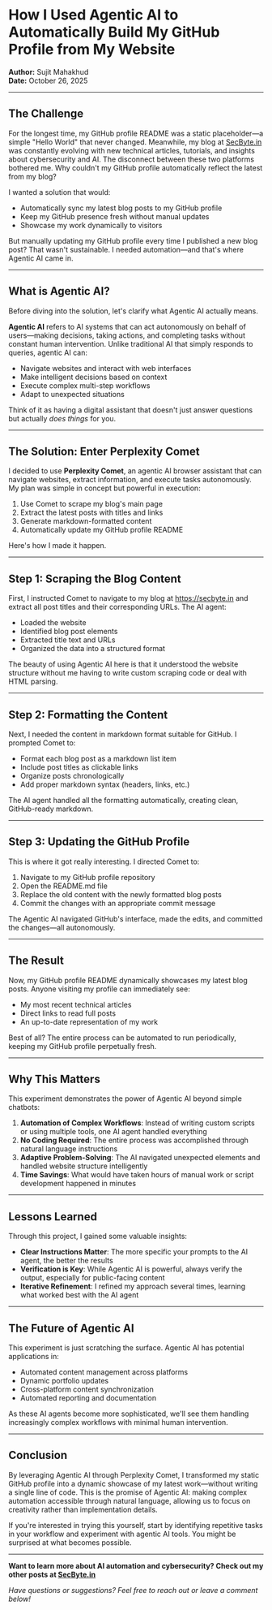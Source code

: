 # How I Used Agentic AI to Automatically Build My GitHub Profile from My Website

**Author:** Sujit Mahakhud  
**Date:** October 26, 2025

---

## The Challenge

For the longest time, my GitHub profile README was a static placeholder—a simple "Hello World" that never changed. Meanwhile, my blog at [SecByte.in](https://secbyte.in) was constantly evolving with new technical articles, tutorials, and insights about cybersecurity and AI. The disconnect between these two platforms bothered me. Why couldn't my GitHub profile automatically reflect the latest from my blog?

I wanted a solution that would:

- Automatically sync my latest blog posts to my GitHub profile
- Keep my GitHub presence fresh without manual updates
- Showcase my work dynamically to visitors

But manually updating my GitHub profile every time I published a new blog post? That wasn't sustainable. I needed automation—and that's where Agentic AI came in.

---

## What is Agentic AI?

Before diving into the solution, let's clarify what Agentic AI actually means.

**Agentic AI** refers to AI systems that can act autonomously on behalf of users—making decisions, taking actions, and completing tasks without constant human intervention. Unlike traditional AI that simply responds to queries, agentic AI can:

- Navigate websites and interact with web interfaces
- Make intelligent decisions based on context
- Execute complex multi-step workflows
- Adapt to unexpected situations

Think of it as having a digital assistant that doesn't just answer questions but actually *does things* for you.

---

## The Solution: Enter Perplexity Comet

I decided to use **Perplexity Comet**, an agentic AI browser assistant that can navigate websites, extract information, and execute tasks autonomously. My plan was simple in concept but powerful in execution:

1. Use Comet to scrape my blog's main page
2. Extract the latest posts with titles and links
3. Generate markdown-formatted content
4. Automatically update my GitHub profile README

Here's how I made it happen.

---

## Step 1: Scraping the Blog Content

First, I instructed Comet to navigate to my blog at https://secbyte.in and extract all post titles and their corresponding URLs. The AI agent:

- Loaded the website
- Identified blog post elements
- Extracted title text and URLs
- Organized the data into a structured format

The beauty of using Agentic AI here is that it understood the website structure without me having to write custom scraping code or deal with HTML parsing.

---

## Step 2: Formatting the Content

Next, I needed the content in markdown format suitable for GitHub. I prompted Comet to:

- Format each blog post as a markdown list item
- Include post titles as clickable links
- Organize posts chronologically
- Add proper markdown syntax (headers, links, etc.)

The AI agent handled all the formatting automatically, creating clean, GitHub-ready markdown.

---

## Step 3: Updating the GitHub Profile

This is where it got really interesting. I directed Comet to:

1. Navigate to my GitHub profile repository
2. Open the README.md file
3. Replace the old content with the newly formatted blog posts
4. Commit the changes with an appropriate commit message

The Agentic AI navigated GitHub's interface, made the edits, and committed the changes—all autonomously.

---

## The Result

Now, my GitHub profile README dynamically showcases my latest blog posts. Anyone visiting my profile can immediately see:

- My most recent technical articles
- Direct links to read full posts
- An up-to-date representation of my work

Best of all? The entire process can be automated to run periodically, keeping my GitHub profile perpetually fresh.

---

## Why This Matters

This experiment demonstrates the power of Agentic AI beyond simple chatbots:

1. **Automation of Complex Workflows**: Instead of writing custom scripts or using multiple tools, one AI agent handled everything
2. **No Coding Required**: The entire process was accomplished through natural language instructions
3. **Adaptive Problem-Solving**: The AI navigated unexpected elements and handled website structure intelligently
4. **Time Savings**: What would have taken hours of manual work or script development happened in minutes

---

## Lessons Learned

Through this project, I gained some valuable insights:

- **Clear Instructions Matter**: The more specific your prompts to the AI agent, the better the results
- **Verification is Key**: While Agentic AI is powerful, always verify the output, especially for public-facing content
- **Iterative Refinement**: I refined my approach several times, learning what worked best with the AI agent

---

## The Future of Agentic AI

This experiment is just scratching the surface. Agentic AI has potential applications in:

- Automated content management across platforms
- Dynamic portfolio updates
- Cross-platform content synchronization
- Automated reporting and documentation

As these AI agents become more sophisticated, we'll see them handling increasingly complex workflows with minimal human intervention.

---

## Conclusion

By leveraging Agentic AI through Perplexity Comet, I transformed my static GitHub profile into a dynamic showcase of my latest work—without writing a single line of code. This is the promise of Agentic AI: making complex automation accessible through natural language, allowing us to focus on creativity rather than implementation details.

If you're interested in trying this yourself, start by identifying repetitive tasks in your workflow and experiment with agentic AI tools. You might be surprised at what becomes possible.

---

**Want to learn more about AI automation and cybersecurity? Check out my other posts at [SecByte.in](https://secbyte.in)**

*Have questions or suggestions? Feel free to reach out or leave a comment below!*
